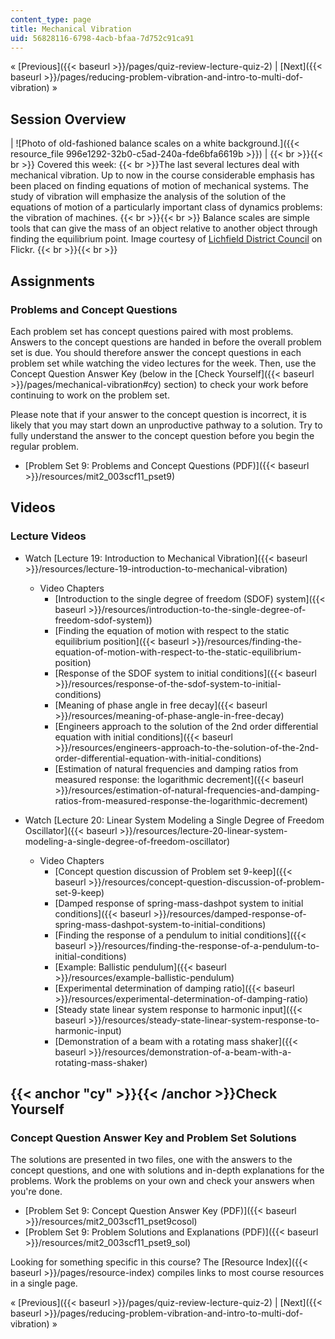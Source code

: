 ```yaml
---
content_type: page
title: Mechanical Vibration
uid: 56828116-6798-4acb-bfaa-7d752c91ca91
---
```


« [Previous]({{< baseurl >}}/pages/quiz-review-lecture-quiz-2) | [Next]({{< baseurl >}}/pages/reducing-problem-vibration-and-intro-to-multi-dof-vibration) »

Session Overview
----------------

| ![Photo of old-fashioned balance scales on a white background.]({{< resource_file 996e1292-32b0-c5ad-240a-fde6bfa6619b >}}) |  {{< br >}}{{< br >}} Covered this week:  {{< br >}}The last several lectures deal with mechanical vibration. Up to now in the course considerable emphasis has been placed on finding equations of motion of mechanical systems. The study of vibration will emphasize the analysis of the solution of the equations of motion of a particularly important class of dynamics problems: the vibration of machines. {{< br >}}{{< br >}} Balance scales are simple tools that can give the mass of an object relative to another object through finding the equilibrium point. Image courtesy of [Lichfield District Council](http://www.flickr.com/photos/30084068@N08/3813864085/) on Flickr. {{< br >}}{{< br >}}  

Assignments
-----------

### Problems and Concept Questions

Each problem set has concept questions paired with most problems. Answers to the concept questions are handed in before the overall problem set is due. You should therefore answer the concept questions in each problem set while watching the video lectures for the week. Then, use the Concept Question Answer Key (below in the [Check Yourself]({{< baseurl >}}/pages/mechanical-vibration#cy) section) to check your work before continuing to work on the problem set.

Please note that if your answer to the concept question is incorrect, it is likely that you may start down an unproductive pathway to a solution. Try to fully understand the answer to the concept question before you begin the regular problem.

*   [Problem Set 9: Problems and Concept Questions (PDF)]({{< baseurl >}}/resources/mit2_003scf11_pset9)

Videos
------

### Lecture Videos

*   Watch [Lecture 19: Introduction to Mechanical Vibration]({{< baseurl >}}/resources/lecture-19-introduction-to-mechanical-vibration)
    *   Video Chapters
        *   [Introduction to the single degree of freedom (SDOF) system]({{< baseurl >}}/resources/introduction-to-the-single-degree-of-freedom-sdof-system))
        *   [Finding the equation of motion with respect to the static equilibrium position]({{< baseurl >}}/resources/finding-the-equation-of-motion-with-respect-to-the-static-equilibrium-position)
        *   [Response of the SDOF system to initial conditions]({{< baseurl >}}/resources/response-of-the-sdof-system-to-initial-conditions)
        *   [Meaning of phase angle in free decay]({{< baseurl >}}/resources/meaning-of-phase-angle-in-free-decay)
        *   [Engineers approach to the solution of the 2nd order differential equation with initial conditions]({{< baseurl >}}/resources/engineers-approach-to-the-solution-of-the-2nd-order-differential-equation-with-initial-conditions)
        *   [Estimation of natural frequencies and damping ratios from measured response: the logarithmic decrement]({{< baseurl >}}/resources/estimation-of-natural-frequencies-and-damping-ratios-from-measured-response-the-logarithmic-decrement)

*   Watch [Lecture 20: Linear System Modeling a Single Degree of Freedom Oscillator]({{< baseurl >}}/resources/lecture-20-linear-system-modeling-a-single-degree-of-freedom-oscillator)
    *   Video Chapters
        *   [Concept question discussion of Problem set 9-keep]({{< baseurl >}}/resources/concept-question-discussion-of-problem-set-9-keep)
        *   [Damped response of spring-mass-dashpot system to initial conditions]({{< baseurl >}}/resources/damped-response-of-spring-mass-dashpot-system-to-initial-conditions)
        *   [Finding the response of a pendulum to initial conditions]({{< baseurl >}}/resources/finding-the-response-of-a-pendulum-to-initial-conditions)
        *   [Example: Ballistic pendulum]({{< baseurl >}}/resources/example-ballistic-pendulum)
        *   [Experimental determination of damping ratio]({{< baseurl >}}/resources/experimental-determination-of-damping-ratio)
        *   [Steady state linear system response to harmonic input]({{< baseurl >}}/resources/steady-state-linear-system-response-to-harmonic-input)
        *   [Demonstration of a beam with a rotating mass shaker]({{< baseurl >}}/resources/demonstration-of-a-beam-with-a-rotating-mass-shaker)

{{< anchor "cy" >}}{{< /anchor >}}Check Yourself
------------------------------------------------

### Concept Question Answer Key and Problem Set Solutions

The solutions are presented in two files, one with the answers to the concept questions, and one with solutions and in-depth explanations for the problems. Work the problems on your own and check your answers when you're done.

*   [Problem Set 9: Concept Question Answer Key (PDF)]({{< baseurl >}}/resources/mit2_003scf11_pset9cosol)
*   [Problem Set 9: Problem Solutions and Explanations (PDF)]({{< baseurl >}}/resources/mit2_003scf11_pset9_sol)

Looking for something specific in this course? The [Resource Index]({{< baseurl >}}/pages/resource-index) compiles links to most course resources in a single page.

« [Previous]({{< baseurl >}}/pages/quiz-review-lecture-quiz-2) | [Next]({{< baseurl >}}/pages/reducing-problem-vibration-and-intro-to-multi-dof-vibration) »
